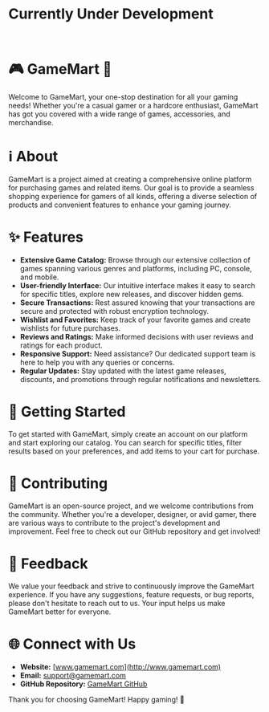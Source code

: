 # Currently Under Development<br><br>

# 🎮 GameMart 🛒

Welcome to GameMart, your one-stop destination for all your gaming needs! Whether you're a casual gamer or a hardcore enthusiast, GameMart has got you covered with a wide range of games, accessories, and merchandise.

# ℹ️ About
GameMart is a project aimed at creating a comprehensive online platform for purchasing games and related items. Our goal is to provide a seamless shopping experience for gamers of all kinds, offering a diverse selection of products and convenient features to enhance your gaming journey.

# ✨ Features
- **Extensive Game Catalog:** Browse through our extensive collection of games spanning various genres and platforms, including PC, console, and mobile.
- **User-friendly Interface:** Our intuitive interface makes it easy to search for specific titles, explore new releases, and discover hidden gems.
- **Secure Transactions:** Rest assured knowing that your transactions are secure and protected with robust encryption technology.
- **Wishlist and Favorites:** Keep track of your favorite games and create wishlists for future purchases.
- **Reviews and Ratings:** Make informed decisions with user reviews and ratings for each product.
- **Responsive Support:** Need assistance? Our dedicated support team is here to help you with any queries or concerns.
- **Regular Updates:** Stay updated with the latest game releases, discounts, and promotions through regular notifications and newsletters.

# 🚀 Getting Started
To get started with GameMart, simply create an account on our platform and start exploring our catalog. You can search for specific titles, filter results based on your preferences, and add items to your cart for purchase.

# 🤝 Contributing
GameMart is an open-source project, and we welcome contributions from the community. Whether you're a developer, designer, or avid gamer, there are various ways to contribute to the project's development and improvement. Feel free to check out our GitHub repository and get involved!

# 📣 Feedback
We value your feedback and strive to continuously improve the GameMart experience. If you have any suggestions, feature requests, or bug reports, please don't hesitate to reach out to us. Your input helps us make GameMart better for everyone.

# 🌐 Connect with Us
- **Website:** [www.gamemart.com](http://www.gamemart.com)
- **Email:** [support@gamemart.com](mailto:support@gamemart.com)
- **GitHub Repository:** [GameMart GitHub](https://github.com/your-github-repo)

Thank you for choosing GameMart! Happy gaming! 🎉
